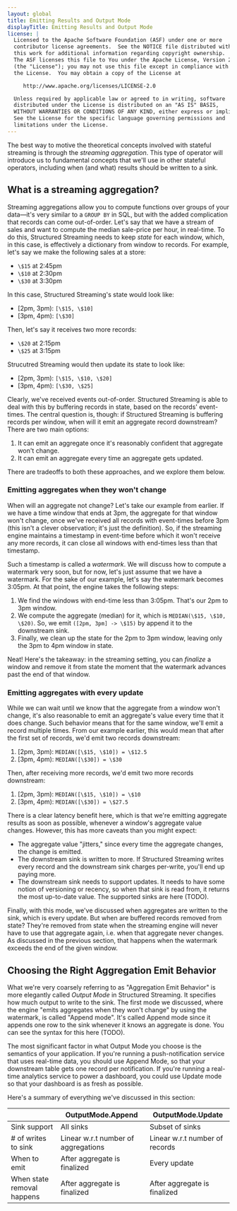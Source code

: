 ```yaml
---
layout: global
title: Emitting Results and Output Mode
displayTitle: Emitting Results and Output Mode
license: |
  Licensed to the Apache Software Foundation (ASF) under one or more
  contributor license agreements.  See the NOTICE file distributed with
  this work for additional information regarding copyright ownership.
  The ASF licenses this file to You under the Apache License, Version 2.0
  (the "License"); you may not use this file except in compliance with
  the License.  You may obtain a copy of the License at

     http://www.apache.org/licenses/LICENSE-2.0

  Unless required by applicable law or agreed to in writing, software
  distributed under the License is distributed on an "AS IS" BASIS,
  WITHOUT WARRANTIES OR CONDITIONS OF ANY KIND, either express or implied.
  See the License for the specific language governing permissions and
  limitations under the License.
---
```


The best way to motive the theoretical concepts involved with stateful streaming is through the _streaming aggregation_. This type of operator will introduce us to fundamental concepts that we'll use in other stateful operators, including when (and what) results should be written to a sink.

## What is a streaming aggregation?

Streaming aggregations allow you to compute functions over groups of your data—it's very similar to a `GROUP BY` in SQL, but with the added complication that records can come out-of-order. Let's say that we have a stream of sales and want to compute the median sale-price per hour, in real-time. To do this, Structured Streaming needs to keep _state_ for each window, which, in this case, is effectively a dictionary from window to records. For example, let's say we make the following sales at a store:

- `\$15` at 2:45pm
- `\$10` at 2:30pm
- `\$30` at 3:30pm

In this case, Structured Streaming's state would look like:

- [2pm, 3pm): `[\$15, \$10]`
- [3pm, 4pm): `[\$30]`

Then, let's say it receives two more records:

- `\$20` at 2:15pm
- `\$25` at 3:15pm

Strucutred Streaming would then update its state to look like:

- [2pm, 3pm): `[\$15, \$10, \$20]`
- [3pm, 4pm): `[\$30, \$25]`

Clearly, we've received events out-of-order. Structured Streaming is able to deal with this by buffering records in state, based on the records' event-times. The central question is, though: if Structured Streaming is buffering records per window, when will it emit an aggregate record downstream? There are two main options:

1. It can emit an aggregate once it's reasonably confident that aggregate won't change.
2. It can emit an aggregate every time an aggregate gets updated.

There are tradeoffs to both these approaches, and we explore them below.

### Emitting aggregates when they won't change

When will an aggregate not change? Let's take our example from earlier. If we have a time window that ends at 3pm, the aggregate for that window won't change, once we've received all records with event-times before 3pm (this isn't a clever observation; it's just the definition). So, if the streaming engine maintains a timestamp in event-time before which it won't receive any more records, it can close all windows with end-times less than that timestamp.

Such a timestamp is called a _watermark_. We will discuss how to compute a watermark very soon, but for now, let's just assume that we have a watermark. For the sake of our example, let's say the watermark becomes 3:05pm. At that point, the engine takes the following steps:

1. We find the windows with end-time less than 3:05pm. That's our 2pm to 3pm window.
2. We compute the aggregate (median) for it, which is `MEDIAN(\$15, \$10, \$20)`. So, we emit `([2pm, 3pm] -> \$15)` by append it to the downstream sink.
3. Finally, we clean up the state for the 2pm to 3pm window, leaving only the 3pm to 4pm window in state.

Neat! Here's the takeaway: in the streaming setting, you can _finalize_ a window and remove it from state the moment that the watermark advances past the end of that window.

### Emitting aggregates with every update

While we can wait until we know that the aggregate from a window won't change, it's also reasonable to emit an aggregate's value every time that it does change. Such behavior means that for the same window, we'll emit a record multiple times. From our example earlier, this would mean that after the first set of records, we'd emit two records downstream:

1. [2pm, 3pm): `MEDIAN([\$15, \$10]) = \$12.5`
2. [3pm, 4pm): `MEDIAN([\$30]) = \$30`

Then, after receiving more records, we'd emit two more records downstream:

1. [2pm, 3pm): `MEDIAN([\$15, \$10]) = \$10`
2. [3pm, 4pm): `MEDIAN([\$30]) = \$27.5`

There is a clear latency benefit here, which is that we're emitting aggregate results as soon as possible, whenever a window's aggregate value changes. However, this has more caveats than you might expect:

- The aggregate value "jitters," since every time the aggregate changes, the change is emitted.
- The downstream sink is written to more. If Structured Streaming writes every record and the downstream sink charges per-write, you'll end up paying more.
- The downstream sink needs to support updates. It needs to have some notion of versioning or recency, so when that sink is read from, it returns the most up-to-date value. The supported sinks are here (TODO).

Finally, with this mode, we've discussed when aggregates are written to the sink, which is every update. But when are buffered records removed from state? They're removed from state when the streaming engine will never have to use that aggregate again, i.e. when that aggregate never changes. As discussed in the previous section, that happens when the watermark exceeds the end of the given window.

## Choosing the Right Aggregation Emit Behavior

What we're very coarsely referring to as "Aggregation Emit Behavior" is more elegantly called _Output Mode_ in Structured Streaming. It specifies how much output to write to the sink. The first mode we discussed, where the engine "emits aggregates when they won't change" by using the watermark, is called "Append mode". It's called Append mode since it appends one row to the sink whenever it knows an aggregate is done. You can see the syntax for this here (TODO).

The most significant factor in what Output Mode you choose is the semantics of your application. If you're running a push-notification service that uses real-time data, you should use Append Mode, so that your downstream table gets one record per notification. If you're running a real-time analytics service to power a dashboard, you could use Update mode so that your dashboard is as fresh as possible.

Here's a summary of everything we've discussed in this section:

|                            | OutputMode.Append                   | OutputMode.Update              |
| -------------------------- | ----------------------------------- | ------------------------------ |
| Sink support               | All sinks                           | Subset of sinks                |
| # of writes to sink        | Linear w.r.t number of aggregations | Linear w.r.t number of records |
| When to emit               | After aggregate is finalized        | Every update                   |
| When state removal happens | After aggregate is finalized        | After aggregate is finalized   |

<br />

<!-- ## A Summary

When you write a streaming aggregation, you're trading off several things: latency, correctness, and number of sink writes. We summarize this below:

<br />

In addition to these two parameters (latency and number of writes), also consider how you're going to use your downstream table:

- If your sink is being used to send notifications to users, update mode is probably not ideal. You don't want to send a notification for _every_ update. You probably just want to send _one_ notification when an aggregate is finalized. See the daily digest recipe for an example (TODO).
- If your sink is being used to render a real-time analytics page, update mode is probably fine. See the TODO recipe for an example.

Latency, Correctness, and Output Mode

As mentioned earlier, the time at which the streaming engine finalizes aggregates is a trade-off between latency and correctness. And as just mentioned, watermarks configure when the streaming engine finalizes aggregates. Thus, _watermarks_ are really the fundamental "knob" of streaming engines:

- If you have a really large watermark delay, you take longer to finalize aggregates, but your aggregates are more complete.
- If you have a really small watermark delay, you finalize aggregates more quickly, but your aggregates are less complete.

As we've mentioned, when you're query is running in _append_ mode (the default Output Mode), you have to set a watermark so that Structured Streaming knows when to finalize an aggregate and append it to your sink. However, if you run your query in _update_ mode, Structured Streaming will update your sink with the aggregate's most up-to-date value, _whenever_ the aggregate changes. Such behavior allows your sink to be as-up-to-date as possible, but increase the number of writes made to your sink (if you write to your sink on _every_ aggregate update, the number of writes becomes linear with respect to the number of records, as opposed to linear with respect to the number of aggregates). We summarize this tradeoff below:

LATER CHAPTERS

## Variations on aggregation

- types of windows, session windows
- aligned vs. unaligned aggregations

## Aggregating without an event-time window

Aggregating without an event-time window is a risky way to aggregate in Structured Streaming, so we don't recommend you do anything in this section. In fact, if it doesn't make sense, just move on!

So far, we've discussed aggregating on _event-time_, i.e. putting records into windows of event-time. However, you could _theoretically_ aggregate on non event-time columns. For example, you might think to yourself, "I have a stream of user-events, so I'll just count how many events for each User ID." Then, you write out `df.groupBy("userId").count()` thinking that all is well. This code has a subtle issue.

When you aggregate on a non event-time window, at no point can you (or Structured Streaming) definitively say that _all_ events for a particular `userId` have been received. It's very possible that in a few moments, you get another record for a `userId` that is already in state. As a result, Structured Streaming needs to hold on to state _forever_. With enough records, your query will use more memory than it has available, leading to an OOM—downtime for your pipeline and a headache for you.

You don't want that. So, in the streaming world, always think about aggregating with event-time windows. Instead of saying, "I want to count the number of records for each User ID," say that you want to compute the number of records for each User ID, _per day_, or _per hour_.

If you'd like to ignore this advice, keep in mind that aggregating on non event-time columns limits you to `OutputMode.Update` and `OutputMode.Complete`. Without finalization, aggregates might change after they've been emitted, and those output modes are the only ones that support changing an aggregate in a sink in-place. As such, `OutputMode.Append` is not supported. -->
